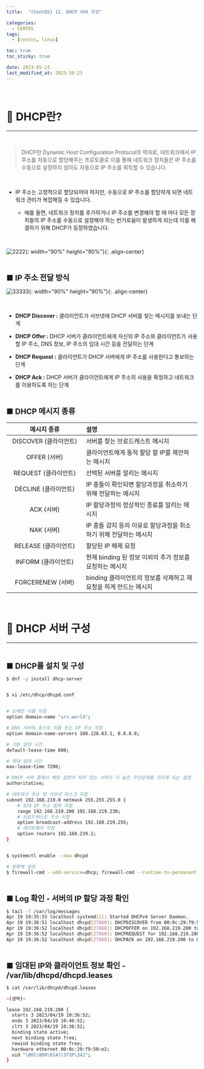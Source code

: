 ```yaml
---
title:  "[CentOS] 11. DHCP 서버 구성" 

categories:
  - CENTOS
tags:
  - [centos, linux]

toc: true
toc_sticky: true

date: 2023-05-23
last_modified_at: 2023-10-23
---
```

<br>

# 🔔 DHCP란?
---

<style>
table {
    font-size: 12pt;
}
table th:first-of-type {
    width: 5%;
}
table th:nth-of-type(2) {
    width: 15%;
}
table th:nth-of-type(3) {
    width: 50%;
}
table th:nth-of-type(4) {
    width: 30%;
}
big {
    font-size: 15pt;
}
</style>

<br>

> DHCP란 Dynamic Host Configuration Protocol의 약자로, 네트워크에서 IP 주소를 자동으로 할당해주는 프로토콜로 이를 통해 네트워크 장치들은 IP 주소를 수동으로 설정하지 않아도 자동으로 IP 주소를 획득할 수 있습니다.

<br>

+ IP 주소는 고정적으로 할당되어야 하지만, 수동으로 IP 주소를 할당하게 되면 네트워크 관리가 복잡해질 수 있습니다.


  + 예를 들면, 네트워크 장치를 추가하거나 IP 주소를 변경해야 할 때 마다 모든 장치들의 IP 주소를 수동으로 설정해야 하는 번거로움이 발생하게 되는데 이를 해결하기 위해 DHCP가 등장하였습니다.


<br>

![2222](https://user-images.githubusercontent.com/42735894/233041663-313c3e04-d616-463e-b0aa-bcc352a649e8.png){: width="90%" height="90%"}{: .align-center}

<br>

<big> **■ IP 주소 전달 방식** </big>

![33333](https://user-images.githubusercontent.com/42735894/233041678-db30fcd5-2684-40b0-9ef9-dfdc2cec84bb.png){: width="90%" height="90%"}{: .align-center}

<br>


+ **DHCP Discover :** 클라이언트가 서브넷에 DHCP 서버를 찾는 메시지를 보내는 단계


+ **DHCP Offer :**  DHCP 서버가 클라이언트에게 자신의 IP 주소와 클라이언트가 사용할 IP 주소, DNS 정보, IP 주소의 임대 시간 등을 전달하는 단계


+ **DHCP Request :** 클라이언트가 DHCP 서버에게 IP 주소를 사용한다고 통보하는 단계


+ **DHCP Ack :** DHCP 서버가 클라이언트에게 IP 주소의 사용을 확정하고 네트워크를 이용하도록 하는 단계


<br>

<big> **■ DHCP 메시지 종류** </big>

| 메시지 종류 | 설명 |
|:----------:|:----|
| DISCOVER (클라이언트) | 서버를 찾는 브로드캐스트 메시지 |
| OFFER (서버) | 클라이언트에게 동적 할당 할 IP를 제안하는 메시지 |
| REQUEST (클라이언트) | 선택된 서버를 알리는 메시지 |
| DECLINE (클라이언트) | IP 충돌이 확인되면 할당과정을 취소하기 위해 전달하는 메시지 |
| ACK (서버) | IP 할당과정의 정상적인 종료를 알리는 메시지 |
| NAK (서버) | IP 충돌 감지 등의 이유로 할당과정을 취소하기 위해 전달하는 메시지 |
| RELEASE (클라이언트) | 할당된 IP 해제 요청 |
| INFORM (클라이언트) | 현재 binding 된 정보 이외의 추가 정보를 요청하는 메시지 |
| FORCERENEW (서버) | binding 클라이언트의 정보를 삭제하고 재 요청을 하게 만드는 메시지 |

<br>

# 🔔 DHCP 서버 구성
---

<br>

<big> **■ DHCP를 설치 및 구성** </big>

```bash
$ dnf -y install dhcp-server


$ vi /etc/dhcp/dhcpd.conf


# 도메인 이름 지정
option domain-name "srv.world";

# DNS 서버의 호스트 이름 또는 IP 주소 지정
option domain-name-servers 168.126.63.1, 8.8.8.8;

# 기본 임대 시간
default-lease-time 600;

# 최대 임대 시간
max-lease-time 7200;

# DHCP 서버 중에서 해당 설정이 되어 있는 서버가 더 높은 우선순위를 가지게 되는 설정
authoritative;

# 네트워크 주소 및 서브넷 마스크 지정
subnet 192.168.219.0 netmask 255.255.255.0 {
    # 임대 IP 주소 범위 지정
    range 192.168.219.200 192.168.219.230;
    # 브로드캐스트 주소 지정
    option broadcast-address 192.168.219.255;
    # 게이트웨이 지정
    option routers 192.168.219.2;
}


$ systemctl enable --now dhcpd

# 방화벽 설정
$ firewall-cmd --add-service=dhcp; firewall-cmd --runtime-to-permanent
```

<br>

<big> **■ Log 확인 - 서버의 IP 할당 과정 확인** </big>

```bash
$ tail -f /var/log/messages
Apr 19 19:35:33 localhost systemd[1]: Started DHCPv4 Server Daemon.
Apr 19 19:36:51 localhost dhcpd[27860]: DHCPDISCOVER from 00:0c:29:f9:50:e2 via ens160
Apr 19 19:36:52 localhost dhcpd[27860]: DHCPOFFER on 192.168.219.200 to 00:0c:29:f9:50:e2 via ens160
Apr 19 19:36:52 localhost dhcpd[27860]: DHCPREQUEST for 192.168.219.200 (192.168.219.101) from 00:0c:29:f9:50:e2 via ens160
Apr 19 19:36:52 localhost dhcpd[27860]: DHCPACK on 192.168.219.200 to 00:0c:29:f9:50:e2 via ens160
```

<br>

<big> **■ 임대된 IP와 클라이언트 정보 확인 - /var/lib/dhcpd/dhcpd.leases** </big>

```bash
$ cat /var/lib/dhcpd/dhcpd.leases

~(생략)~

lease 192.168.219.200 {
  starts 3 2023/04/19 10:36:52;
  ends 3 2023/04/19 10:46:52;
  cltt 3 2023/04/19 10:36:52;
  binding state active;
  next binding state free;
  rewind binding state free;
  hardware ethernet 00:0c:29:f9:50:e2;
  uid "\001\000\014)\371P\342";
}
```

<br>